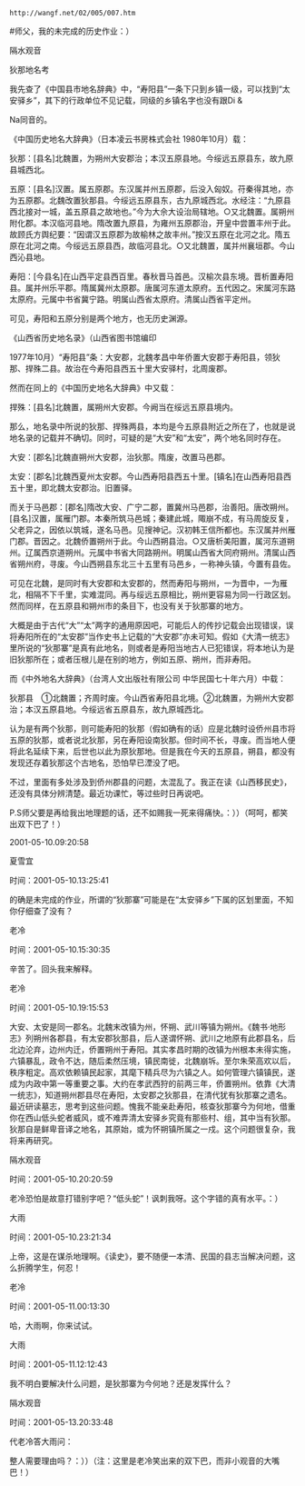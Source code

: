 `http://wangf.net/02/005/007.htm`

#师父，我的未完成的历史作业：）

隔水观音

狄那地名考 

我先查了《中国县市地名辞典》中，“寿阳县”一条下只到乡镇一级，可以找到“太安驿乡”，其下的行政单位不见记载，同级的乡镇名字也没有跟Di & 

Na同音的。 

《中国历史地名大辞典》（日本凌云书房株式会社 1980年10月）载： 

狄那：[县名]北魏置，为朔州大安郡治；本汉五原县地。今绥远五原县东，故九原县城西北。 

五原：[县名]汉置。属五原郡。东汉属并州五原郡，后没入匈奴。苻秦得其地，亦为五原郡。北魏改置狄那县。今绥远五原县东，古九原城西北。水经注：“九原县西北接对一城，盖五原县之故地也。”今为大佘大设治局辖地。○又北魏置。属朔州附化郡。本汉临河县地。隋改置九原县，为雍州五原郡治，开皇中尝置丰州于此。故顾氏方舆纪要：“因谓汉五原郡为故榆林之故丰州。”按汉五原在北河之北。隋五原在北河之南。今绥远五原县西，故临河县北。○又北魏置，属并州襄垣郡。今山西沁县地。 

寿阳：[今县名]在山西平定县西百里。春秋晋马首邑。汉榆次县东境。晋析置寿阳县。属并州乐平郡。隋属冀州太原郡。唐属河东道太原府。五代因之。宋属河东路太原府。元属中书省冀宁路。明属山西省太原府。清属山西省平定州。 

可见，寿阳和五原分别是两个地方，也无历史渊源。 

《山西省历史地名录》（山西省图书馆编印 

1977年10月）“寿阳县”条：大安郡，北魏孝昌中年侨置大安郡于寿阳县，领狄那、捍殊二县。故治在今寿阳县西五十里大安驿村，北周废郡。 

然而在同上的《中国历史地名大辞典》中又载： 

捍殊：[县名]北魏置，属朔州大安郡。今阙当在绥远五原县境内。 

那么，地名录中所说的狄那、捍殊两县，本均是今五原县附近之所在了，也就是说地名录的记载并不确切。同时，可疑的是“大安”和“太安”，两个地名同时存在。 

大安：[郡名]北魏直朔州大安郡，治狄那。隋废，改置马邑郡。 

太安：[郡名]北魏西夏州太安郡。今山西寿阳县西五十里。[镇名]在山西寿阳县西五十里，即北魏太安郡治。旧置驿。 

而关于马邑郡：[郡名]隋改大安、广宁二郡，置冀州马邑郡，治善阳。唐改朔州。[县名]汉置，属雁门郡。本秦所筑马邑城；秦建此城，陬崩不成，有马周旋反复，父老异之，因依以筑城，遂名马邑。见搜神记。汉初韩王信所都也。东汉属并州雁门郡。晋因之。北魏侨置朔州于此。今山西朔县治。○又唐析美阳置，属河东道朔州。辽属西京道朔州。元属中书省大同路朔州。明属山西省大同府朔州。清属山西省朔州府，寻废。今山西朔县东北三十五里有马邑乡，一称神头镇，今置有县佐。 

可见在北魏，是同时有大安郡和太安郡的，然而寿阳与朔州，一为晋中，一为雁北，相隔不下千里，实难混同。再与绥远五原相比，朔州更容易为同一行政区划。然而同样，在五原县和朔州市的条目下，也没有关于狄那寨的地方。 

大概是由于古代“大”“太”两字的通用原因吧，可能后人的传抄记载会出现错误，误将寿阳所在的“太安郡”当作史书上记载的“大安郡”亦未可知。假如《大清一统志》里所说的“狄那寨”是真有此地名，则或者是寿阳当地古人已犯错误，将本地认为是旧狄那所在；或者压根儿是在别的地方，例如五原、朔州，而非寿阳。 

而《中外地名大辞典》（台湾人文出版社有限公司 中华民国七十年六月）中载： 

狄那县　①北魏置；齐周时废。今山西省寿阳县北境。②北魏置，为朔州大安郡治；本汉五原县地。今绥远省五原县东，故九原城西北。 

认为是有两个狄那，则可能寿阳的狄那（假如确有的话）应是北魏时设侨州县市将五原的狄那，或者说北狄那，另在寿阳设南狄那。但时间不长，寻废。而当地人便将此名延续下来，后世也以此为原狄那地。但是我在今天的五原县，朔县，都没有发现还存着狄那这个古地名，恐怕早已湮没了吧。 

不过，里面有多处涉及到侨州郡县的问题，太混乱了。我正在读《山西移民史》，还没有具体分辨清楚。最近功课忙，等过些时日再说吧。 


P.S师父要是再给我出地理题的话，还不如赐我一死来得痛快。：））（呵呵，都笑出双下巴了！）

2001-05-10.09:20:58 

夏雪宜

时间：2001-05-10.13:25:41 

的确是未完成的作业，所谓的“狄那寨”可能是在“太安驿乡”下属的区划里面，不知你仔细查了没有？

老冷

时间：2001-05-10.15:30:35 

辛苦了。回头我来解释。

老冷

时间：2001-05-10.19:15:53 

大安、太安是同一郡名。北魏末改镇为州，怀朔、武川等镇为朔州。《魏书·地形志》列朔州各郡县，有太安郡狄那县，后人遂谓怀朔、武川之地原有此郡县名，后北边沦弃，边州内迁，侨置朔州于寿阳。其实孝昌时期的改镇为州根本未得实施，六镇暴乱，政令不达，随后柔然压境，镇民南徙，北魏崩坼。至尔朱荣高欢以后，秩序粗定。高欢依赖镇民起家，其麾下精兵尽为六镇之人。如何管理六镇镇民，遂成为内政中第一等重要之事。大约在孝武西狩的前两三年，侨置朔州。依靠《大清一统志》，知道朔州郡县尽在寿阳，太安郡之狄那县，在清代犹有狄那寨之遗名。最近研读墓志，思考到这些问题。愧我不能亲赴寿阳，核查狄那寨今为何地，借重你在西山低头蛇者威风，或不难弄清太安驿乡究竟有那些村、组，其中当有狄那。狄那自是鲜卑音译之地名，其原始，或为怀朔镇所属之一戍。这个问题很复杂，我将来再研究。

隔水观音

时间：2001-05-10.20:20:59 

老冷恐怕是故意打错别字吧？“低头蛇”！讽刺我呀。这个字错的真有水平。：）

大雨

时间：2001-05-10.23:21:34 

上帝，这是在谋杀地理啊。《读史》，要不随便一本清、民国的县志当解决问题，这么折腾学生，何忍！

老冷

时间：2001-05-11.00:13:30 

哈，大雨啊，你来试试。

大雨

时间：2001-05-11.12:12:43 

我不明白要解决什么问题，是狄那寨为今何地？还是发挥什么？

隔水观音

时间：2001-05-13.20:33:48 

代老冷答大雨问： 

整人需要理由吗？：））（注：这里是老冷笑出来的双下巴，而非小观音的大嘴巴！）
